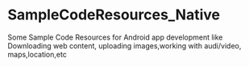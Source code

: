 # SampleCodeResources_Native
Some Sample Code Resources for Android app development like Downloading web content, uploading images,working with audi/video, maps,location,etc
